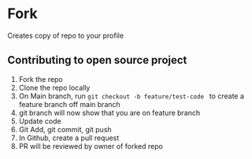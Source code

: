 # Fork
Creates copy of repo to your profile

## Contributing to open source project
1. Fork the repo
2. Clone the repo locally
3. On Main branch, run `git checkout -b feature/test-code ` to create a feature branch off main branch
4. git branch will now show that you are on feature branch
5. Update code
6. Git Add, git commit, git push
7. In Github, create a pull request
8. PR will be reviewed by owner of forked repo